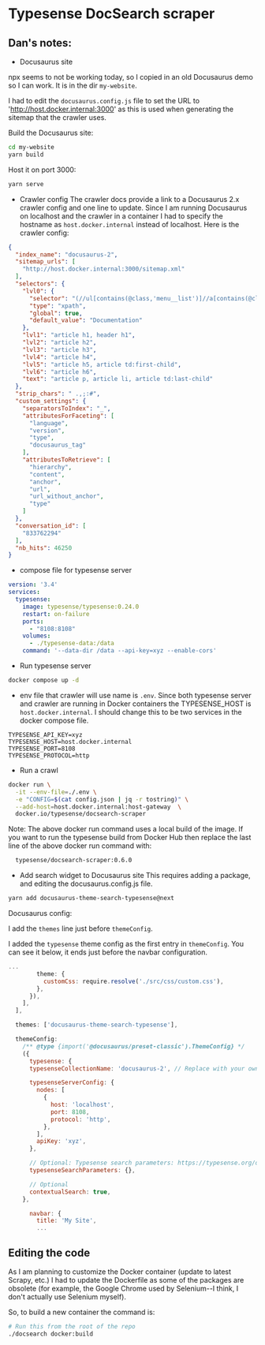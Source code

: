 # Typesense DocSearch scraper

## Dan's notes:

- Docusaurus site

npx seems to not be working today, so I copied in an old Docusaurus demo
so I can work.  It is in the dir `my-website`.  

I had to edit the `docusaurus.config.js` file to set the URL to 'http://host.docker.internal:3000' as this is used when generating the sitemap that the crawler uses.

Build the Docusaurus site:
```bash
cd my-website
yarn build
```

Host it on port 3000:
```bash
yarn serve
```

- Crawler config
The crawler docs provide a link to a Docusaurus 2.x crawler config and one line to update.
Since I am running Docusaurus on localhost and the crawler in a container I had to specify
the hostname as `host.docker.internal` instead of localhost.  Here is the crawler config:

```json
{
  "index_name": "docusaurus-2",
  "sitemap_urls": [
    "http://host.docker.internal:3000/sitemap.xml"
  ],
  "selectors": {
    "lvl0": {
      "selector": "(//ul[contains(@class,'menu__list')]//a[contains(@class, 'menu__link menu__link--sublist menu__link--active')]/text() | //nav[contains(@class, 'navbar')]//a[contains(@class, 'navbar__link--active')]/text())[last()]",
      "type": "xpath",
      "global": true,
      "default_value": "Documentation"
    },
    "lvl1": "article h1, header h1",
    "lvl2": "article h2",
    "lvl3": "article h3",
    "lvl4": "article h4",
    "lvl5": "article h5, article td:first-child",
    "lvl6": "article h6",
    "text": "article p, article li, article td:last-child"
  },
  "strip_chars": " .,;:#",
  "custom_settings": {
    "separatorsToIndex": "_",
    "attributesForFaceting": [
      "language",
      "version",
      "type",
      "docusaurus_tag"
    ],
    "attributesToRetrieve": [
      "hierarchy",
      "content",
      "anchor",
      "url",
      "url_without_anchor",
      "type"
    ]
  },
  "conversation_id": [
    "833762294"
  ],
  "nb_hits": 46250
}
```

- compose file for typesense server

```yaml
version: '3.4'
services:
  typesense:
    image: typesense/typesense:0.24.0
    restart: on-failure
    ports:
      - "8108:8108"
    volumes:
      - ./typesense-data:/data
    command: '--data-dir /data --api-key=xyz --enable-cors'
```

- Run typesense server

```bash
docker compose up -d
```

- env file that crawler will use
name is `.env`.  Since both typesense server and crawler are running in Docker containers
the TYPESENSE_HOST is `host.docker.internal`.  I should change this to be two services
in the docker compose file.

```
TYPESENSE_API_KEY=xyz
TYPESENSE_HOST=host.docker.internal
TYPESENSE_PORT=8108
TYPESENSE_PROTOCOL=http
```

- Run a crawl
```bash
docker run \
  -it --env-file=./.env \
  -e "CONFIG=$(cat config.json | jq -r tostring)" \
  --add-host=host.docker.internal:host-gateway  \
  docker.io/typesense/docsearch-scraper
```  

Note: The above docker run command uses a local build of the image.  If you
want to run the typesense build from Docker Hub then replace the last line
of the above docker run command with:
```bash
  typesense/docsearch-scraper:0.6.0
```

- Add search widget to Docusaurus site
This requires adding a package, and editing the docusaurus.config.js file.

```bash
yarn add docusaurus-theme-search-typesense@next
```

Docusaurus config:

I add the `themes` line just before `themeConfig`.

I added the `typesense` theme config as the first entry in `themeConfig`.  You can see it below, it ends just before the navbar configuration.
```js
...
        theme: {
          customCss: require.resolve('./src/css/custom.css'),
        },
      }),
    ],
  ],

  themes: ['docusaurus-theme-search-typesense'],

  themeConfig:
    /** @type {import('@docusaurus/preset-classic').ThemeConfig} */
    ({
      typesense: {
      typesenseCollectionName: 'docusaurus-2', // Replace with your own doc site's name. Should match the collection name in the scraper settings.

      typesenseServerConfig: {
        nodes: [
          {
            host: 'localhost',
            port: 8108,
            protocol: 'http',
          },
        ],
        apiKey: 'xyz',
      },

      // Optional: Typesense search parameters: https://typesense.org/docs/0.21.0/api/documents.md#search-parameters
      typesenseSearchParameters: {},

      // Optional
      contextualSearch: true,
    },

      navbar: {
        title: 'My Site',
        ...
```

## Editing the code
As I am planning to customize the Docker container (update to latest Scrapy, etc.)
I had to update the Dockerfile as some of the packages are obsolete
(for example, the Google Chrome used by Selenium--I think, I don't
actually use Selenium myself).

So, to build a new container the command is:
```bash
# Run this from the root of the repo
./docsearch docker:build
```
